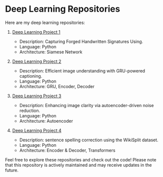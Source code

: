 # Deep Learning Repositories

Here are my deep learning repositories:

1. [Deep Learning Project 1](https://github.com/assemihab/Arabic-Signature-Verification-Siamese-netowrk)

   - Description: Capturing Forged Handwritten Signatures Using.
   - Language: Python
   - Architecture: Siamese Network

2. [Deep Learning Project 2](https://github.com/assemihab/ImgCaptioning)

   - Description: Efficient image understanding with GRU-powered captioning.
   - Language: Python
   - Architecture: GRU, Encoder, Decoder

3. [Deep Learning Project 3](https://github.com/assemihab/ImageDenoise)

   - Description: Enhancing image clarity via autoencoder-driven noise reduction.
   - Language: Python
   - Architecture: Autoencoder

4. [Deep Learning Project 4](https://github.com/assemihab/spellingCorrection)
   - Description: sentence spelling correction using the WikiSplit dataset.
   - Language: Python
   - Architecture: Encoder & Decoder, Transformers

Feel free to explore these repositories and check out the code! Please note that this repository is actively maintained and may receive updates in the future.
